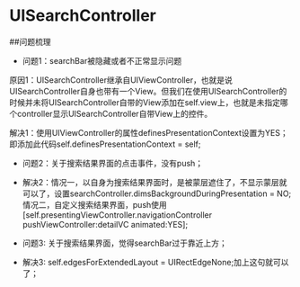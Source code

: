 # UISearchController
##问题梳理

* 问题1：searchBar被隐藏或者不正常显示问题

 原因1：UISearchController继承自UIViewController，也就是说UISearchController自身也带有一个View。但我们在使用UISearchController的时候并未将UISearchController自带的View添加在self.view上，也就是未指定哪个controller显示UISearchController自带View上的控件。
 
 解决1：使用UIViewController的属性definesPresentationContext设置为YES；即添加此代码self.definesPresentationContext = self;
 
* 问题2：关于搜索结果界面的点击事件，没有push；
* 解决2：情况一，以自身为搜索结果界面时，是被蒙层遮住了，不显示蒙层就可以了，设置searchController.dimsBackgroundDuringPresentation = NO;
情况二，自定义搜索结果界面，push使用
[self.presentingViewController.navigationController pushViewController:detailVC animated:YES];

* 问题3: 关于搜索结果界面，觉得searchBar过于靠近上方；
* 解决3: self.edgesForExtendedLayout = UIRectEdgeNone;加上这句就可以了； 